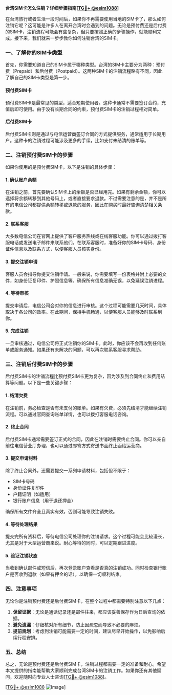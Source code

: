 **台湾SIM卡怎么注销？详细步骤指南[[TG💪+ @esim1088](https://t.me/s/esim1088)]**

在台湾旅行或者生活一段时间后，如果你不再需要使用当地的SIM卡了，那么如何注销它呢？这可能是许多人在离开台湾时会遇到的问题。无论是预付费还是后付费的SIM卡，注销流程可能会有些复杂，但只要按照正确的步骤操作，就能顺利完成。接下来，我们就来一步步教你如何注销台湾的SIM卡。

### 一、了解你的SIM卡类型

首先，你需要知道自己的SIM卡属于哪种类型。台湾的SIM卡主要分为两种：预付费（Prepaid）和后付费（Postpaid）。这两种SIM卡的注销流程略有不同，因此了解自己的SIM卡类型是第一步。

#### 预付费SIM卡

预付费SIM卡是最常见的类型，适合短期使用者。这种卡通常不需要签订合约，充值后即可使用。由于没有长期合同的约束，预付费SIM卡的注销过程相对简单。

#### 后付费SIM卡

后付费SIM卡则是通过与电信运营商签订合同的方式提供服务，通常适用于长期用户。这种卡的注销过程可能涉及更多的手续，比如支付未结清的账单等。

### 二、注销预付费SIM卡的步骤

如果你使用的是预付费SIM卡，以下是注销的具体步骤：

#### 1. 确认账户余额

在注销之前，首先要确认SIM卡上的余额是否已经用完。如果有剩余金额，你可以选择将余额转移到其他号码上，或者直接要求退款。不过需要注意的是，并不是所有的电信公司都提供余额转移或退款的服务，因此在购买时最好咨询清楚相关条款。

#### 2. 联系客服

大多数电信公司在官网上提供了客户服务热线或在线客服功能。你可以通过拨打客服电话或发送电子邮件来联系他们。在联系客服时，准备好你的SIM卡号码、身份证件信息以及联系方式，以便客服人员核实身份。

#### 3. 提交注销申请

客服人员会指导你提交注销申请。一般来说，你需要填写一份表格并附上必要的文件，如身份证复印件、护照信息等。确保所有信息准确无误，以免延误注销进程。

#### 4. 等待审核

提交申请后，电信公司会对你的信息进行审核。这个过程可能需要几天时间，具体取决于各公司的效率。在此期间，保持手机畅通，以便客服人员能够及时联系到你。

#### 5. 完成注销

一旦审核通过，电信公司将正式注销你的SIM卡。此时，你应该不会再收到任何账单或服务通知。如果还有未解决的问题，可以再次联系客服寻求帮助。

### 三、注销后付费SIM卡的步骤

后付费SIM卡的注销流程比预付费SIM卡更为复杂，因为涉及到合同终止和费用结算等问题。以下是一些关键步骤：

#### 1. 结清欠费

在注销前，务必检查是否有未支付的账单。如果有欠费，必须先结清才能继续注销流程。可以通过官网查询账单详情，也可以拨打客服电话咨询。

#### 2. 终止合同

后付费SIM卡通常需要签订正式的合同，因此在注销时需要终止合同。你可以亲自前往电信营业厅办理，也可以通过邮寄方式寄送书面终止函给运营商。

#### 3. 提交申请材料

除了终止合同外，还需要提交一系列申请材料，包括但不限于：

- SIM卡号码
- 身份证件复印件
- 户籍证明（如适用）
- 银行账户信息（用于退还押金）

确保所有文件齐全且真实有效，否则可能导致注销失败。

#### 4. 等待处理结果

提交完所有资料后，等待电信公司处理你的注销请求。这个过程可能会比较漫长，尤其是对于大型运营商来说。耐心等待的同时，可以定期跟进进度。

#### 5. 验证注销状态

当收到确认邮件或短信后，再次登录账户查看是否真的注销成功。同时检查银行账户是否收到退款（如果有押金的话），以确保一切顺利结束。

### 四、注意事项

无论你是注销预付费还是后付费SIM卡，在整个过程中都需要特别注意以下几点：

1. **保留证据**：无论是通话记录还是邮件往来，都应该妥善保存作为日后查询的依据。
2. **避免遗漏**：仔细核对所有细节，防止因疏忽而导致不必要的麻烦。
3. **提前规划**：考虑到注销可能需要一定的时间，建议尽早开始操作，以免影响后续行程安排。

### 五、总结

总之，无论是预付费还是后付费SIM卡，注销过程都需要一定的准备和耐心。希望本文提供的指南能帮助大家顺利完成台湾SIM卡的注销工作。如果你还有其他疑问，欢迎随时向专业人士咨询[[TG💪+ @esim1088](https://t.me/s/esim1088)]。

[[TG💪+ @esim1088](https://t.me/s/esim1088) ![Image](https://i.postimg.cc/4NQfJmqS/Snipaste-2025-05-13-00-14-12.png)]